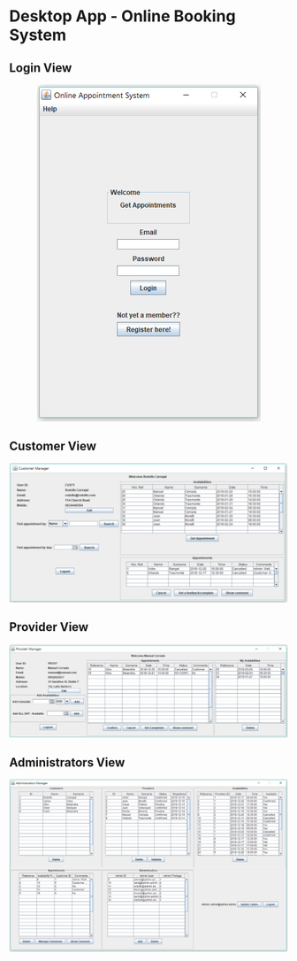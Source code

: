 # Desktop App - Online Booking System

## Login View

<div align="center">
<a href="https://github.com/rodolfojc/Booking-System/blob/FinalVersion/Screenshots/Login.PNG"><img src="https://github.com/rodolfojc/Booking-System/blob/FinalVersion/Screenshots/Login.PNG" title="Login" alt="Login" ></a>
</div>



## Customer View

<div align="center">
<a href="https://github.com/rodolfojc/Booking-System/blob/FinalVersion/Screenshots/Customers%20manager.PNG"><img src="https://github.com/rodolfojc/Booking-System/blob/FinalVersion/Screenshots/Customers%20manager.PNG" title="Customer" alt="Customer" ></a>
</div>



## Provider View

<div align="center">
<a href="https://github.com/rodolfojc/Booking-System/blob/FinalVersion/Screenshots/Provider%20manager.PNG"><img src="https://github.com/rodolfojc/Booking-System/blob/FinalVersion/Screenshots/Provider%20manager.PNG" title="Provider" alt="Provider" ></a>
</div>



## Administrators View

<div align="center">
<a href="https://github.com/rodolfojc/Booking-System/blob/FinalVersion/Screenshots/Administrator%20manager.PNG"><img src="https://github.com/rodolfojc/Booking-System/blob/FinalVersion/Screenshots/Administrator%20manager.PNG" title="Administrator" alt="Administrator" ></a>
</div>